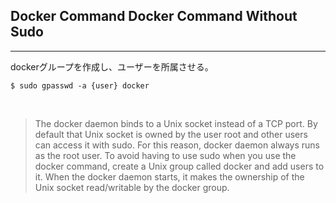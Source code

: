 ## Docker Command Docker Command Without Sudo
---
dockerグループを作成し、ユーザーを所属させる。
```
$ sudo gpasswd -a {user} docker
```
<br>

>The docker daemon binds to a Unix socket instead of a TCP port. By default that Unix socket is owned by the user root and other users can access it with sudo. For this reason, docker daemon always runs as the root user. To avoid having to use sudo when you use the docker command, create a Unix group called docker and add users to it. When the docker daemon starts, it makes the ownership of the Unix socket read/writable by the docker group.
